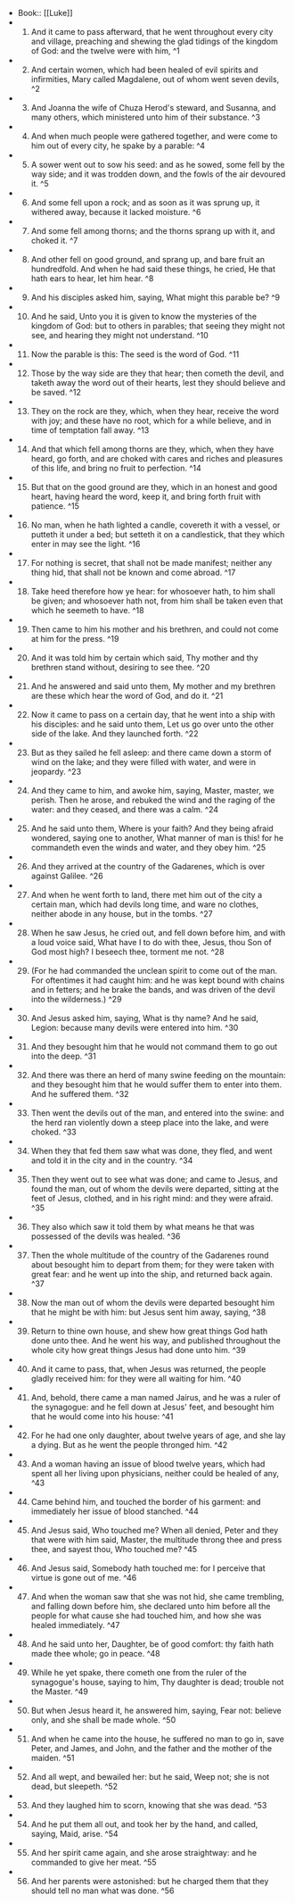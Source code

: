 - Book:: [[Luke]]
- 1. And it came to pass afterward, that he went throughout every city and village, preaching and shewing the glad tidings of the kingdom of God: and the twelve were with him, ^1
- 2. And certain women, which had been healed of evil spirits and infirmities, Mary called Magdalene, out of whom went seven devils, ^2
- 3. And Joanna the wife of Chuza Herod's steward, and Susanna, and many others, which ministered unto him of their substance. ^3
- 4. And when much people were gathered together, and were come to him out of every city, he spake by a parable: ^4
- 5. A sower went out to sow his seed: and as he sowed, some fell by the way side; and it was trodden down, and the fowls of the air devoured it. ^5
- 6. And some fell upon a rock; and as soon as it was sprung up, it withered away, because it lacked moisture. ^6
- 7. And some fell among thorns; and the thorns sprang up with it, and choked it. ^7
- 8. And other fell on good ground, and sprang up, and bare fruit an hundredfold. And when he had said these things, he cried, He that hath ears to hear, let him hear. ^8
- 9. And his disciples asked him, saying, What might this parable be? ^9
- 10. And he said, Unto you it is given to know the mysteries of the kingdom of God: but to others in parables; that seeing they might not see, and hearing they might not understand. ^10
- 11. Now the parable is this: The seed is the word of God. ^11
- 12. Those by the way side are they that hear; then cometh the devil, and taketh away the word out of their hearts, lest they should believe and be saved. ^12
- 13. They on the rock are they, which, when they hear, receive the word with joy; and these have no root, which for a while believe, and in time of temptation fall away. ^13
- 14. And that which fell among thorns are they, which, when they have heard, go forth, and are choked with cares and riches and pleasures of this life, and bring no fruit to perfection. ^14
- 15. But that on the good ground are they, which in an honest and good heart, having heard the word, keep it, and bring forth fruit with patience. ^15
- 16. No man, when he hath lighted a candle, covereth it with a vessel, or putteth it under a bed; but setteth it on a candlestick, that they which enter in may see the light. ^16
- 17. For nothing is secret, that shall not be made manifest; neither any thing hid, that shall not be known and come abroad. ^17
- 18. Take heed therefore how ye hear: for whosoever hath, to him shall be given; and whosoever hath not, from him shall be taken even that which he seemeth to have. ^18
- 19. Then came to him his mother and his brethren, and could not come at him for the press. ^19
- 20. And it was told him by certain which said, Thy mother and thy brethren stand without, desiring to see thee. ^20
- 21. And he answered and said unto them, My mother and my brethren are these which hear the word of God, and do it. ^21
- 22. Now it came to pass on a certain day, that he went into a ship with his disciples: and he said unto them, Let us go over unto the other side of the lake. And they launched forth. ^22
- 23. But as they sailed he fell asleep: and there came down a storm of wind on the lake; and they were filled with water, and were in jeopardy. ^23
- 24. And they came to him, and awoke him, saying, Master, master, we perish. Then he arose, and rebuked the wind and the raging of the water: and they ceased, and there was a calm. ^24
- 25. And he said unto them, Where is your faith? And they being afraid wondered, saying one to another, What manner of man is this! for he commandeth even the winds and water, and they obey him. ^25
- 26. And they arrived at the country of the Gadarenes, which is over against Galilee. ^26
- 27. And when he went forth to land, there met him out of the city a certain man, which had devils long time, and ware no clothes, neither abode in any house, but in the tombs. ^27
- 28. When he saw Jesus, he cried out, and fell down before him, and with a loud voice said, What have I to do with thee, Jesus, thou Son of God most high? I beseech thee, torment me not. ^28
- 29. (For he had commanded the unclean spirit to come out of the man. For oftentimes it had caught him: and he was kept bound with chains and in fetters; and he brake the bands, and was driven of the devil into the wilderness.) ^29
- 30. And Jesus asked him, saying, What is thy name? And he said, Legion: because many devils were entered into him. ^30
- 31. And they besought him that he would not command them to go out into the deep. ^31
- 32. And there was there an herd of many swine feeding on the mountain: and they besought him that he would suffer them to enter into them. And he suffered them. ^32
- 33. Then went the devils out of the man, and entered into the swine: and the herd ran violently down a steep place into the lake, and were choked. ^33
- 34. When they that fed them saw what was done, they fled, and went and told it in the city and in the country. ^34
- 35. Then they went out to see what was done; and came to Jesus, and found the man, out of whom the devils were departed, sitting at the feet of Jesus, clothed, and in his right mind: and they were afraid. ^35
- 36. They also which saw it told them by what means he that was possessed of the devils was healed. ^36
- 37. Then the whole multitude of the country of the Gadarenes round about besought him to depart from them; for they were taken with great fear: and he went up into the ship, and returned back again. ^37
- 38. Now the man out of whom the devils were departed besought him that he might be with him: but Jesus sent him away, saying, ^38
- 39. Return to thine own house, and shew how great things God hath done unto thee. And he went his way, and published throughout the whole city how great things Jesus had done unto him. ^39
- 40. And it came to pass, that, when Jesus was returned, the people gladly received him: for they were all waiting for him. ^40
- 41. And, behold, there came a man named Jairus, and he was a ruler of the synagogue: and he fell down at Jesus' feet, and besought him that he would come into his house: ^41
- 42. For he had one only daughter, about twelve years of age, and she lay a dying. But as he went the people thronged him. ^42
- 43. And a woman having an issue of blood twelve years, which had spent all her living upon physicians, neither could be healed of any, ^43
- 44. Came behind him, and touched the border of his garment: and immediately her issue of blood stanched. ^44
- 45. And Jesus said, Who touched me? When all denied, Peter and they that were with him said, Master, the multitude throng thee and press thee, and sayest thou, Who touched me? ^45
- 46. And Jesus said, Somebody hath touched me: for I perceive that virtue is gone out of me. ^46
- 47. And when the woman saw that she was not hid, she came trembling, and falling down before him, she declared unto him before all the people for what cause she had touched him, and how she was healed immediately. ^47
- 48. And he said unto her, Daughter, be of good comfort: thy faith hath made thee whole; go in peace. ^48
- 49. While he yet spake, there cometh one from the ruler of the synagogue's house, saying to him, Thy daughter is dead; trouble not the Master. ^49
- 50. But when Jesus heard it, he answered him, saying, Fear not: believe only, and she shall be made whole. ^50
- 51. And when he came into the house, he suffered no man to go in, save Peter, and James, and John, and the father and the mother of the maiden. ^51
- 52. And all wept, and bewailed her: but he said, Weep not; she is not dead, but sleepeth. ^52
- 53. And they laughed him to scorn, knowing that she was dead. ^53
- 54. And he put them all out, and took her by the hand, and called, saying, Maid, arise. ^54
- 55. And her spirit came again, and she arose straightway: and he commanded to give her meat. ^55
- 56. And her parents were astonished: but he charged them that they should tell no man what was done. ^56
